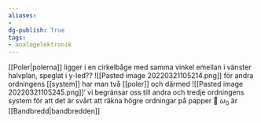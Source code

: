 ```yaml
---
aliases: 
- 
dg-publish: True
tags: 
- analogelektronik
---
```

[[Poler|polerna]] ligger i en cirkelbåge med samma vinkel emellan i vänster halvplan, speglat i y-led??
![[Pasted image 20220321105214.png]]
för andra ordningens [[system]] har man två [[poler]] och därmed 
![[Pasted image 20220321105245.png]]‘
vi begränsar oss till andra och tredje ordningens system för att det är svårt att räkna högre ordningar på papper 🤪
$\omega_{0}$ är [[Bandbredd|bandbredden]]